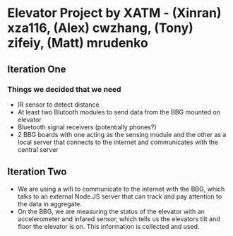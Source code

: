 # Elevator Project by XATM - (Xinran) xza116, (Alex) cwzhang, (Tony) zifeiy, (Matt) mrudenko
## Iteration One 
### Things we decided that we need
* IR sensor to detect distance
* At least two Blutooth modules to send data from the BBG mounted on elevator 
* Bluetooth signal receivers (potentially phones?)
* 2 BBG boards with one acting as the sensing module and the other as a local server that connects to the internet and communicates with the central server

## Iteration Two
* We are using a wifi to communicate to the internet with the BBG, which talks to an external Node.JS server that can track and pay attention to the data in aggregate.
* On the BBG, we are measuring the status of the elevator with an accelerometer and infared sensor, which tells us the elevators tilt and floor the elevator is on. This information is collected and used.

